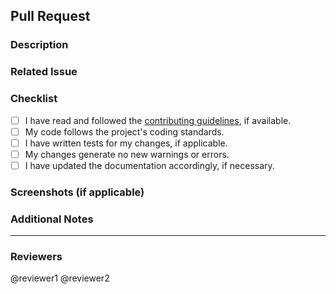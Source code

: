 ## Pull Request

### Description

<!-- Provide a brief description of the changes in this pull request. -->

### Related Issue

<!-- If this pull request is related to any GitHub issue, mention it here. -->
<!-- Example: Closes #123 -->

### Checklist

<!-- Mark the items that apply to this pull request using [x]. -->

- [ ] I have read and followed the [contributing guidelines](CONTRIBUTING.md), if available.
- [ ] My code follows the project's coding standards.
- [ ] I have written tests for my changes, if applicable.
- [ ] My changes generate no new warnings or errors.
- [ ] I have updated the documentation accordingly, if necessary.

### Screenshots (if applicable)

<!-- Include screenshots or animated GIFs that demonstrate the changes visually. -->

### Additional Notes

<!-- Any additional information that might be relevant to reviewers. -->

---

### Reviewers

<!-- Mention any specific team members or individuals you'd like to review this pull request. -->

@reviewer1
@reviewer2
